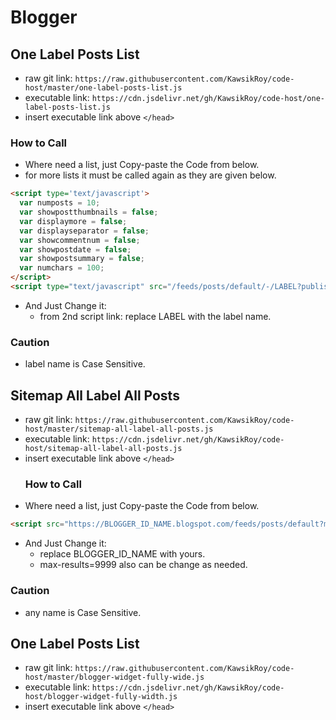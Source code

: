 # Blogger
## One Label Posts List
  - raw git link: ``` https://raw.githubusercontent.com/KawsikRoy/code-host/master/one-label-posts-list.js ```
  - executable link: ``` https://cdn.jsdelivr.net/gh/KawsikRoy/code-host/one-label-posts-list.js ```
  - insert executable link above ```</head>```
  ### How to Call
  - Where need a list, just Copy-paste the Code from below.
  - for more lists it must be called again as they are given below.
```html
<script type='text/javascript'>
  var numposts = 10;
  var showpostthumbnails = false;
  var displaymore = false;
  var displayseparator = false;
  var showcommentnum = false;
  var showpostdate = false;
  var showpostsummary = false;
  var numchars = 100;
</script>
<script type="text/javascript" src="/feeds/posts/default/-/LABEL?published&alt=json-in-script&callback=labelthumbs"></script>
```
  - And Just Change it:
    - from 2nd script link: replace LABEL with the label name.
  ### Caution
  - label name is Case Sensitive.
## Sitemap All Label All Posts
  - raw git link: ``` https://raw.githubusercontent.com/KawsikRoy/code-host/master/sitemap-all-label-all-posts.js ```
  - executable link: ``` https://cdn.jsdelivr.net/gh/KawsikRoy/code-host/sitemap-all-label-all-posts.js ```
  - insert executable link above ```</head>```
    ### How to Call
  - Where need a list, just Copy-paste the Code from below.
```html
<script src="https://BLOGGER_ID_NAME.blogspot.com/feeds/posts/default?max-results=9999&amp;alt=json-in-script&amp;callback=loadtoc"></script>
```
  - And Just Change it:
    - replace BLOGGER_ID_NAME with yours.
    - max-results=9999 also can be change as needed.
  ### Caution
  - any name is Case Sensitive.

## One Label Posts List
  - raw git link: ``` https://raw.githubusercontent.com/KawsikRoy/code-host/master/blogger-widget-fully-wide.js ```
  - executable link: ``` https://cdn.jsdelivr.net/gh/KawsikRoy/code-host/blogger-widget-fully-width.js ```
  - insert executable link above ```</head>```
